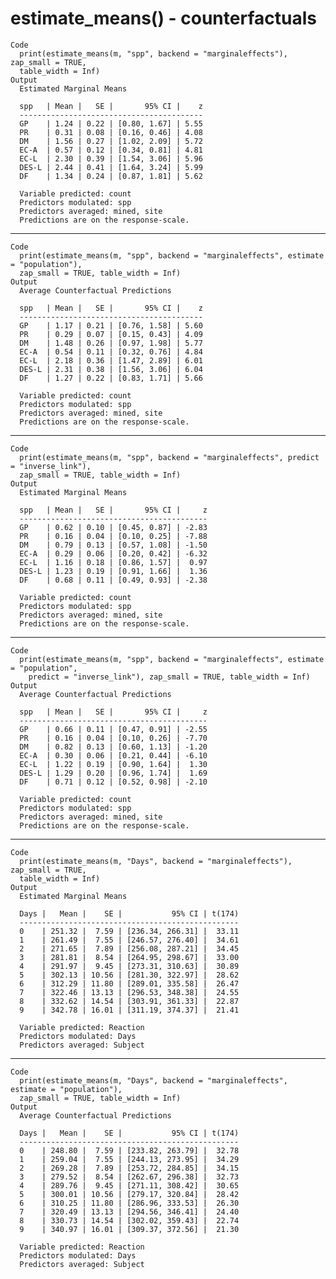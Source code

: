 # estimate_means() - counterfactuals

    Code
      print(estimate_means(m, "spp", backend = "marginaleffects"), zap_small = TRUE,
      table_width = Inf)
    Output
      Estimated Marginal Means
      
      spp   | Mean |   SE |       95% CI |    z
      -----------------------------------------
      GP    | 1.24 | 0.22 | [0.80, 1.67] | 5.55
      PR    | 0.31 | 0.08 | [0.16, 0.46] | 4.08
      DM    | 1.56 | 0.27 | [1.02, 2.09] | 5.72
      EC-A  | 0.57 | 0.12 | [0.34, 0.81] | 4.81
      EC-L  | 2.30 | 0.39 | [1.54, 3.06] | 5.96
      DES-L | 2.44 | 0.41 | [1.64, 3.24] | 5.99
      DF    | 1.34 | 0.24 | [0.87, 1.81] | 5.62
      
      Variable predicted: count
      Predictors modulated: spp
      Predictors averaged: mined, site
      Predictions are on the response-scale.

---

    Code
      print(estimate_means(m, "spp", backend = "marginaleffects", estimate = "population"),
      zap_small = TRUE, table_width = Inf)
    Output
      Average Counterfactual Predictions
      
      spp   | Mean |   SE |       95% CI |    z
      -----------------------------------------
      GP    | 1.17 | 0.21 | [0.76, 1.58] | 5.60
      PR    | 0.29 | 0.07 | [0.15, 0.43] | 4.09
      DM    | 1.48 | 0.26 | [0.97, 1.98] | 5.77
      EC-A  | 0.54 | 0.11 | [0.32, 0.76] | 4.84
      EC-L  | 2.18 | 0.36 | [1.47, 2.89] | 6.01
      DES-L | 2.31 | 0.38 | [1.56, 3.06] | 6.04
      DF    | 1.27 | 0.22 | [0.83, 1.71] | 5.66
      
      Variable predicted: count
      Predictors modulated: spp
      Predictors averaged: mined, site
      Predictions are on the response-scale.

---

    Code
      print(estimate_means(m, "spp", backend = "marginaleffects", predict = "inverse_link"),
      zap_small = TRUE, table_width = Inf)
    Output
      Estimated Marginal Means
      
      spp   | Mean |   SE |       95% CI |     z
      ------------------------------------------
      GP    | 0.62 | 0.10 | [0.45, 0.87] | -2.83
      PR    | 0.16 | 0.04 | [0.10, 0.25] | -7.88
      DM    | 0.79 | 0.13 | [0.57, 1.08] | -1.50
      EC-A  | 0.29 | 0.06 | [0.20, 0.42] | -6.32
      EC-L  | 1.16 | 0.18 | [0.86, 1.57] |  0.97
      DES-L | 1.23 | 0.19 | [0.91, 1.66] |  1.36
      DF    | 0.68 | 0.11 | [0.49, 0.93] | -2.38
      
      Variable predicted: count
      Predictors modulated: spp
      Predictors averaged: mined, site
      Predictions are on the response-scale.

---

    Code
      print(estimate_means(m, "spp", backend = "marginaleffects", estimate = "population",
        predict = "inverse_link"), zap_small = TRUE, table_width = Inf)
    Output
      Average Counterfactual Predictions
      
      spp   | Mean |   SE |       95% CI |     z
      ------------------------------------------
      GP    | 0.66 | 0.11 | [0.47, 0.91] | -2.55
      PR    | 0.16 | 0.04 | [0.10, 0.26] | -7.70
      DM    | 0.82 | 0.13 | [0.60, 1.13] | -1.20
      EC-A  | 0.30 | 0.06 | [0.21, 0.44] | -6.10
      EC-L  | 1.22 | 0.19 | [0.90, 1.64] |  1.30
      DES-L | 1.29 | 0.20 | [0.96, 1.74] |  1.69
      DF    | 0.71 | 0.12 | [0.52, 0.98] | -2.10
      
      Variable predicted: count
      Predictors modulated: spp
      Predictors averaged: mined, site
      Predictions are on the response-scale.

---

    Code
      print(estimate_means(m, "Days", backend = "marginaleffects"), zap_small = TRUE,
      table_width = Inf)
    Output
      Estimated Marginal Means
      
      Days |   Mean |    SE |           95% CI | t(174)
      -------------------------------------------------
      0    | 251.32 |  7.59 | [236.34, 266.31] |  33.11
      1    | 261.49 |  7.55 | [246.57, 276.40] |  34.61
      2    | 271.65 |  7.89 | [256.08, 287.21] |  34.45
      3    | 281.81 |  8.54 | [264.95, 298.67] |  33.00
      4    | 291.97 |  9.45 | [273.31, 310.63] |  30.89
      5    | 302.13 | 10.56 | [281.30, 322.97] |  28.62
      6    | 312.29 | 11.80 | [289.01, 335.58] |  26.47
      7    | 322.46 | 13.13 | [296.53, 348.38] |  24.55
      8    | 332.62 | 14.54 | [303.91, 361.33] |  22.87
      9    | 342.78 | 16.01 | [311.19, 374.37] |  21.41
      
      Variable predicted: Reaction
      Predictors modulated: Days
      Predictors averaged: Subject

---

    Code
      print(estimate_means(m, "Days", backend = "marginaleffects", estimate = "population"),
      zap_small = TRUE, table_width = Inf)
    Output
      Average Counterfactual Predictions
      
      Days |   Mean |    SE |           95% CI | t(174)
      -------------------------------------------------
      0    | 248.80 |  7.59 | [233.82, 263.79] |  32.78
      1    | 259.04 |  7.55 | [244.13, 273.95] |  34.29
      2    | 269.28 |  7.89 | [253.72, 284.85] |  34.15
      3    | 279.52 |  8.54 | [262.67, 296.38] |  32.73
      4    | 289.76 |  9.45 | [271.11, 308.42] |  30.65
      5    | 300.01 | 10.56 | [279.17, 320.84] |  28.42
      6    | 310.25 | 11.80 | [286.96, 333.53] |  26.30
      7    | 320.49 | 13.13 | [294.56, 346.41] |  24.40
      8    | 330.73 | 14.54 | [302.02, 359.43] |  22.74
      9    | 340.97 | 16.01 | [309.37, 372.56] |  21.30
      
      Variable predicted: Reaction
      Predictors modulated: Days
      Predictors averaged: Subject

